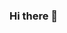 ### Hi there 👋

<!--
**linyong319/linyong319** is a ✨ _special_ ✨ repository because its `README.md` (this file) appears on your GitHub profile.

Here are some ideas to get you started:

- 🔭 I’m currently working on Nic,Hnust,China
- 🌱 I’m currently learning python
- 👯 I’m looking to collaborate on snmp developped by python
- 🤔 I’m looking for help with pysnmp
- 💬 Ask me about network management
- 📫 How to reach me: 270963270@qq.com
- 😄 Pronouns: 中年菜鸟的艰辛学习之路
- ⚡ Fun fact: Badminton
-->
